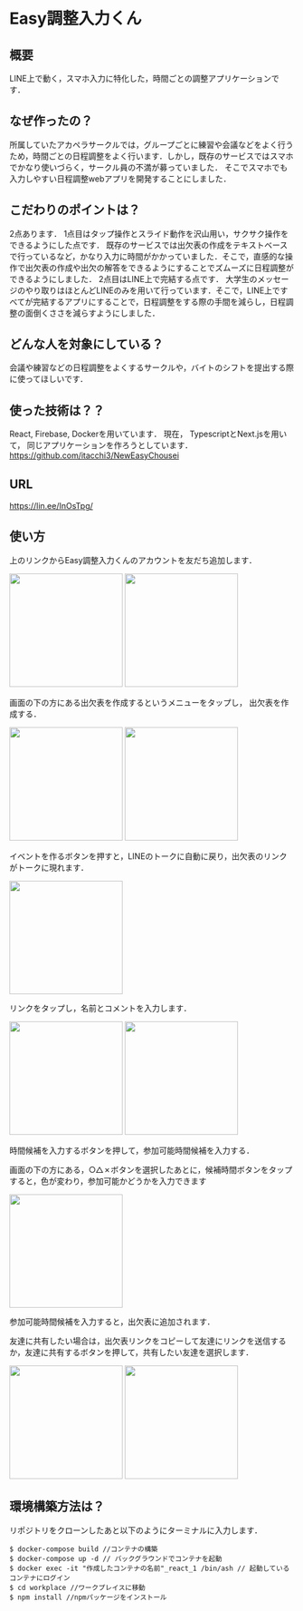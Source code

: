 # Easy調整入力くん
## 概要

LINE上で動く，スマホ入力に特化した，時間ごとの調整アプリケーションです．

## なぜ作ったの？

所属していたアカペラサークルでは，グループごとに練習や会議などをよく行うため，時間ごとの日程調整をよく行います．しかし，既存のサービスではスマホでかなり使いづらく，サークル員の不満が募っていました．
そこでスマホでも入力しやすい日程調整webアプリを開発することにしました．

## こだわりのポイントは？

2点あります．
1点目はタップ操作とスライド動作を沢山用い，サクサク操作をできるようにした点です．
既存のサービスでは出欠表の作成をテキストベースで行っているなど，かなり入力に時間がかかっていました．そこで，直感的な操作で出欠表の作成や出欠の解答をできるようにすることでズムーズに日程調整ができるようにしました．
2点目はLINE上で完結する点です．
大学生のメッセージのやり取りはほとんどLINEのみを用いて行っています．そこで，LINE上ですべてが完結するアプリにすることで，日程調整をする際の手間を減らし，日程調整の面倒くささを減らすようにしました．

## どんな人を対象にしている？

会議や練習などの日程調整をよくするサークルや，バイトのシフトを提出する際に使ってほしいです．

## 使った技術は？？

React, Firebase, Dockerを用いています．
現在， TypescriptとNext.jsを用いて， 同じアプリケーションを作ろうとしています．
https://github.com/itacchi3/NewEasyChousei

## URL
<https://lin.ee/InOsTpg/>

## 使い方
上のリンクからEasy調整入力くんのアカウントを友だち追加します．

<img src="https://user-images.githubusercontent.com/72689870/122573292-93945180-d089-11eb-95e7-3929429d4e7c.JPG" width="200px"> <img src="https://user-images.githubusercontent.com/72689870/122574013-2af9a480-d08a-11eb-8250-73faafde9239.jpg" width="200px">

画面の下の方にある出欠表を作成するというメニューをタップし， 出欠表を作成する．

<img src="https://user-images.githubusercontent.com/72689870/122575285-8e380680-d08b-11eb-944e-09ab314bdd79.jpg" width="200px"> <img src="https://user-images.githubusercontent.com/72689870/122575411-b0ca1f80-d08b-11eb-8d7e-3b91cb70b5c6.jpg" width="200px">

イベントを作るボタンを押すと，LINEのトークに自動に戻り，出欠表のリンクがトークに現れます．

<img src="https://user-images.githubusercontent.com/72689870/122576257-7745e400-d08c-11eb-98d6-ddfa0ff181ac.jpg" width="200px"> 

リンクをタップし，名前とコメントを入力します．

<img src="https://user-images.githubusercontent.com/72689870/122576453-aa887300-d08c-11eb-8f1c-62c7d250e98d.jpg" width="200px"> <img src="https://user-images.githubusercontent.com/72689870/122576479-aeb49080-d08c-11eb-9d76-b16b1aba8c7b.jpg" width="200px"> 

時間候補を入力するボタンを押して，参加可能時間候補を入力する．

画面の下の方にある，○△✗ボタンを選択したあとに，候補時間ボタンをタップすると，色が変わり，参加可能かどうかを入力できます

<img src="https://user-images.githubusercontent.com/72689870/122577194-75305500-d08d-11eb-9426-ddb6a3da2dc8.jpg" width="200px">

参加可能時間候補を入力すると，出欠表に追加されます．

友達に共有したい場合は，出欠表リンクをコピーして友達にリンクを送信するか，友達に共有するボタンを押して，共有したい友達を選択します．


<img src="https://user-images.githubusercontent.com/72689870/122577516-d6f0bf00-d08d-11eb-8100-3d664aa0ddc5.jpg" width="200px"> <img src="https://user-images.githubusercontent.com/72689870/122577529-da844600-d08d-11eb-887a-96190c5da022.jpg" width="200px">

## 環境構築方法は？

リポジトリをクローンしたあと以下のようにターミナルに入力します．

```shell
$ docker-compose build //コンテナの構築
$ docker-compose up -d // バックグラウンドでコンテナを起動
$ docker exec -it "作成したコンテナの名前"_react_1 /bin/ash // 起動しているコンテナにログイン
$ cd workplace //ワークプレイスに移動
$ npm install //npmパッケージをインストール
```


